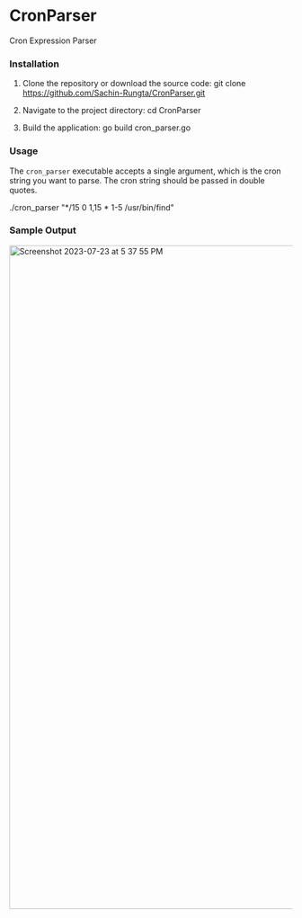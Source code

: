 # CronParser
Cron Expression Parser

### Installation

1. Clone the repository or download the source code: git clone https://github.com/Sachin-Rungta/CronParser.git

2. Navigate to the project directory: cd CronParser

3. Build the application: go build cron_parser.go


### Usage

The `cron_parser` executable accepts a single argument, which is the cron string you want to parse. The cron string should be passed in double quotes.

./cron_parser "*/15 0 1,15 * 1-5 /usr/bin/find"

### Sample Output
<img width="1181" alt="Screenshot 2023-07-23 at 5 37 55 PM" src="https://github.com/Sachin-Rungta/CronParser/assets/87764393/111e122c-4216-415b-872f-7de136d13745">

